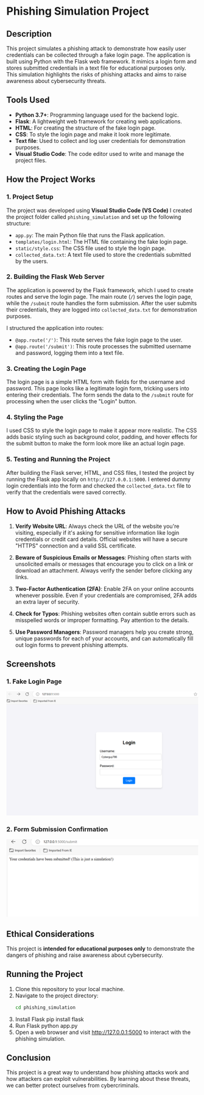 # Phishing Simulation Project

## Description
This project simulates a phishing attack to demonstrate how easily user credentials can be collected through a fake login page. The application is built using Python with the Flask web framework. It mimics a login form and stores submitted credentials in a text file for educational purposes only. This simulation highlights the risks of phishing attacks and aims to raise awareness about cybersecurity threats.

## Tools Used
- **Python 3.7+**: Programming language used for the backend logic.
- **Flask**: A lightweight web framework for creating web applications.
- **HTML**: For creating the structure of the fake login page.
- **CSS**: To style the login page and make it look more legitimate.
- **Text file**: Used to collect and log user credentials for demonstration purposes.
- **Visual Studio Code**: The code editor used to write and manage the project files.

## How the Project Works

### 1. **Project Setup**
   The project was developed using **Visual Studio Code (VS Code)** I created the project folder called `phishing_simulation` and set up the following structure:
   - `app.py`: The main Python file that runs the Flask application.
   - `templates/login.html`: The HTML file containing the fake login page.
   - `static/style.css`: The CSS file used to style the login page.
   - `collected_data.txt`: A text file used to store the credentials submitted by the users.

### 2. **Building the Flask Web Server**
   The application is powered by the Flask framework, which I used to create routes and serve the login page. The main route (`/`) serves the login page, while the `/submit` route handles the form submission. After the user submits their credentials, they are logged into `collected_data.txt` for demonstration purposes.

   I structured the application into routes:
   - `@app.route('/')`: This route serves the fake login page to the user.
   - `@app.route('/submit')`: This route processes the submitted username and password, logging them into a text file.

### 3. **Creating the Login Page**
   The login page is a simple HTML form with fields for the username and password. This page looks like a legitimate login form, tricking users into entering their credentials. The form sends the data to the `/submit` route for processing when the user clicks the "Login" button.

### 4. **Styling the Page**
   I used CSS to style the login page to make it appear more realistic. The CSS adds basic styling such as background color, padding, and hover effects for the submit button to make the form look more like an actual login page.

### 5. **Testing and Running the Project**
   After building the Flask server, HTML, and CSS files, I tested the project by running the Flask app locally on `http://127.0.0.1:5000`. I entered dummy login credentials into the form and checked the `collected_data.txt` file to verify that the credentials were saved correctly.

## How to Avoid Phishing Attacks

1. **Verify Website URL**: Always check the URL of the website you're visiting, especially if it's asking for sensitive information like login credentials or credit card details. Official websites will have a secure "HTTPS" connection and a valid SSL certificate.
   
2. **Beware of Suspicious Emails or Messages**: Phishing often starts with unsolicited emails or messages that encourage you to click on a link or download an attachment. Always verify the sender before clicking any links.
   
3. **Two-Factor Authentication (2FA)**: Enable 2FA on your online accounts whenever possible. Even if your credentials are compromised, 2FA adds an extra layer of security.

4. **Check for Typos**: Phishing websites often contain subtle errors such as misspelled words or improper formatting. Pay attention to the details.

5. **Use Password Managers**: Password managers help you create strong, unique passwords for each of your accounts, and can automatically fill out login forms to prevent phishing attempts.

## Screenshots

### 1. **Fake Login Page**
   ![Fake Login Page](login_page.PNG)

### 2. **Form Submission Confirmation**
   ![Form Submission](Login_Submission.PNG)

## Ethical Considerations
This project is **intended for educational purposes only** to demonstrate the dangers of phishing and raise awareness about cybersecurity.

## Running the Project
1. Clone this repository to your local machine.
2. Navigate to the project directory:
   ```bash
   cd phishing_simulation
3. Install Flask
   pip install flask
4. Run Flask
   python app.py
5. Open a web browser and visit http://127.0.0.1:5000 to interact with the phishing simulation.

## Conclusion
This project is a great way to understand how phishing attacks work and how attackers can exploit vulnerabilities. By learning about these threats, we can better protect ourselves from cybercriminals.
